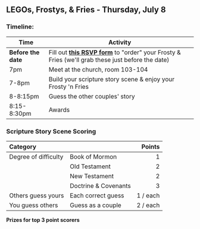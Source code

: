 ## LEGOs, Frostys, & Fries - Thursday, July 8

### Timeline:

| Time        | Activity                                                                                                                                          |
|-------------|---------------------------------------------------------------------------------------------------------------------------------------------------|
| **Before the date** | Fill out **[this RSVP form](https://forms.gle/vwXrmy4bks4pqCrT6)** to "order" your Frosty & Fries (we'll grab these just before the date) |
| 7pm         | Meet at the church, room 103-104                                                                                                                  |
| 7-8pm       | Build your scripture story scene & enjoy your Frosty 'n Fries                                                                                     |
| 8-8:15pm    | Guess the other couples' story                                                                                                                    |
| 8:15-8:30pm | Awards                                                                                                                                            |

### Scripture Story Scene Scoring

| Category             |                       |   Points |
|:---------------------|:----------------------|---------:|
| Degree of difficulty | Book of Mormon        |        1 |
|                      | Old Testament         |        2 |
|                      | New Testament         |        2 |
|                      | Doctrine & Covenants  |        3 |
| Others guess yours   | Each correct guess    | 1 / each |
| You guess others     | Guess as a couple     | 2 / each |

**Prizes for top 3 point scorers**
